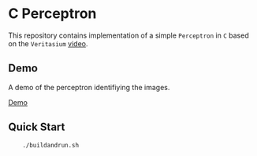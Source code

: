 # C Perceptron

This repository contains implementation of a simple `Perceptron` in `C` based on the `Veritasium` [video](https://youtu.be/GVsUOuSjvcg).

## Demo

A demo of the perceptron identifiying the images.

[Demo](https://cdn-103.anonfiles.com/vae3ffyayf/4605818c-1657931046/demo.gif)

## Quick Start

```console
    ./buildandrun.sh
```

